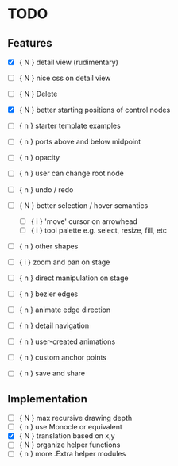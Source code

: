 # TODO

## Features

- [x] { N } detail view (rudimentary)
- [ ] { N } nice css on detail view
- [ ] { N } Delete
- [x] { N } better starting positions of control nodes
- [ ] { n } starter template examples
- [ ] { n } ports above and below midpoint
- [ ] { n } opacity
- [ ] { n } user can change root node
- [ ] { n } undo / redo
- [ ] { N } better selection / hover semantics
    - [ ] { i } 'move' cursor on arrowhead
    - [ ] { i } tool palette e.g. select, resize, fill, etc
- [ ] { n } other shapes
- [ ] { i } zoom and pan on stage
- [ ] { n } direct manipulation on stage
- [ ] { n } bezier edges
- [ ] { n } animate edge direction
- [ ] { n } detail navigation
- [ ] { n } user-created animations
- [ ] { n } custom anchor points
- [ ] { n } save and share


## Implementation
- [ ] { N } max recursive drawing depth
- [ ] { n } use Monocle or equivalent
- [x] { N } translation based on x,y
- [ ] { N } organize helper functions
- [ ] { n } more .Extra helper modules
